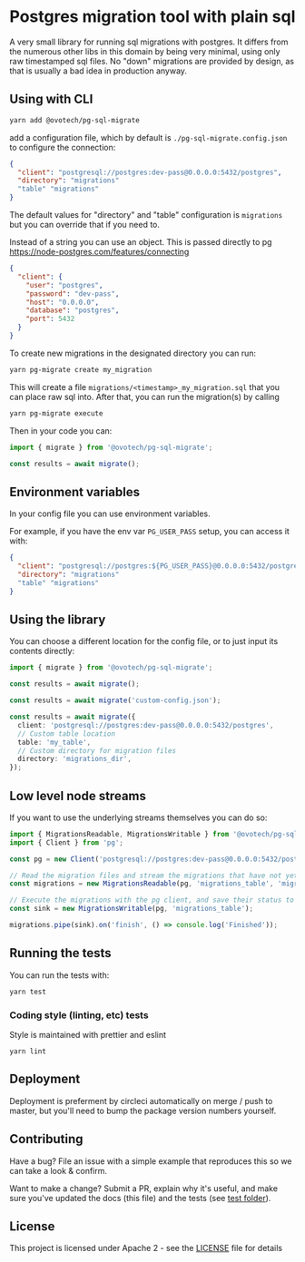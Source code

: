 # Postgres migration tool with plain sql

A very small library for running sql migrations with postgres. It differs from the numerous other libs in this domain by being very minimal, using only raw timestamped sql files. No "down" migrations are provided by design, as that is usually a bad idea in production anyway.

## Using with CLI

```bash
yarn add @ovotech/pg-sql-migrate
```

add a configuration file, which by default is `./pg-sql-migrate.config.json` to configure the connection:

```json
{
  "client": "postgresql://postgres:dev-pass@0.0.0.0:5432/postgres",
  "directory": "migrations"
  "table" "migrations"
}
```

The default values for "directory" and "table" configuration is `migrations` but you can override that if you need to.

Instead of a string you can use an object. This is passed directly to pg https://node-postgres.com/features/connecting

```json
{
  "client": {
    "user": "postgres",
    "password": "dev-pass",
    "host": "0.0.0.0",
    "database": "postgres",
    "port": 5432
  }
}
```

To create new migrations in the designated directory you can run:

```bash
yarn pg-migrate create my_migration
```

This will create a file `migrations/<timestamp>_my_migration.sql` that you can place raw sql into. After that, you can run the migration(s) by calling

```bash
yarn pg-migrate execute
```

Then in your code you can:

```typescript
import { migrate } from '@ovotech/pg-sql-migrate';

const results = await migrate();
```

## Environment variables

In your config file you can use environment variables.

For example, if you have the env var `PG_USER_PASS` setup, you can access it with:

```json
{
  "client": "postgresql://postgres:${PG_USER_PASS}@0.0.0.0:5432/postgres",
  "directory": "migrations"
  "table" "migrations"
}
```

## Using the library

You can choose a different location for the config file, or to just input its contents directly:

```typescript
import { migrate } from '@ovotech/pg-sql-migrate';

const results = await migrate();

const results = await migrate('custom-config.json');

const results = await migrate({
  client: 'postgresql://postgres:dev-pass@0.0.0.0:5432/postgres',
  // Custom table location
  table: 'my_table',
  // Custom directory for migration files
  directory: 'migrations_dir',
});
```

## Low level node streams

If you want to use the underlying streams themselves you can do so:

```typescript
import { MigrationsReadable, MigrationsWritable } from '@ovotech/pg-sql-migrate';
import { Client } from 'pg';

const pg = new Client('postgresql://postgres:dev-pass@0.0.0.0:5432/postgres');

// Read the migration files and stream the migrations that have not yet run.
const migrations = new MigrationsReadable(pg, 'migrations_table', 'migrations_dir');

// Execute the migrations with the pg client, and save their status to the migrations table
const sink = new MigrationsWritable(pg, 'migrations_table');

migrations.pipe(sink).on('finish', () => console.log('Finished'));
```

## Running the tests

You can run the tests with:

```bash
yarn test
```

### Coding style (linting, etc) tests

Style is maintained with prettier and eslint

```
yarn lint
```

## Deployment

Deployment is preferment by circleci automatically on merge / push to master, but you'll need to bump the package version numbers yourself.

## Contributing

Have a bug? File an issue with a simple example that reproduces this so we can take a look & confirm.

Want to make a change? Submit a PR, explain why it's useful, and make sure you've updated the docs (this file) and the tests (see [test folder](test)).

## License

This project is licensed under Apache 2 - see the [LICENSE](LICENSE) file for details
